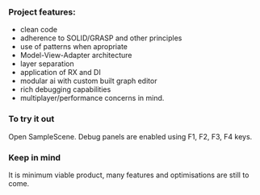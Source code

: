 ### Project features:
- clean code
- adherence to SOLID/GRASP and other principles
- use of patterns when apropriate
- Model-View-Adapter architecture
- layer separation
- application of RX and DI
- modular ai with custom built graph editor
- rich debugging capabilities 
- multiplayer/performance concerns in mind.

### To try it out
Open SampleScene. Debug panels are enabled using F1, F2, F3, F4 keys.


### Keep in mind
It is minimum viable product, many features and optimisations are still to come.
